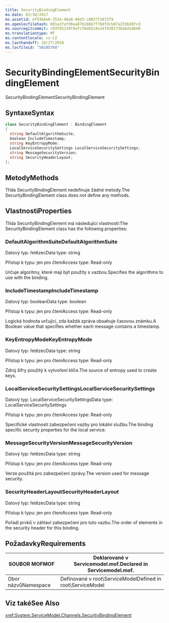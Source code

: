 ```yaml
---
title: SecurityBindingElement
ms.date: 03/30/2017
ms.assetid: ef93b6e6-3524-48a8-94d3-c8837f1872f9
ms.openlocfilehash: 601e3fafd9aa876186b7f78dfdcb87a2336ddfcd
ms.sourcegitcommit: c93fd5139f9efcf6db514e3474301738a6d1d649
ms.translationtype: MT
ms.contentlocale: cs-CZ
ms.lasthandoff: 10/27/2018
ms.locfileid: "50185768"
---
```

# <a name="securitybindingelement"></a><span data-ttu-id="91b09-102">SecurityBindingElement</span><span class="sxs-lookup"><span data-stu-id="91b09-102">SecurityBindingElement</span></span>
<span data-ttu-id="91b09-103">SecurityBindingElement</span><span class="sxs-lookup"><span data-stu-id="91b09-103">SecurityBindingElement</span></span>  
  
## <a name="syntax"></a><span data-ttu-id="91b09-104">Syntaxe</span><span class="sxs-lookup"><span data-stu-id="91b09-104">Syntax</span></span>  
  
```csharp
class SecurityBindingElement : BindingElement  
{  
  string DefaultAlgorithmSuite;  
  boolean IncludeTimestamp;  
  string KeyEntropyMode;  
  LocalServiceSecuritySettings LocalServiceSecuritySettings;  
  string MessageSecurityVersion;  
  string SecurityHeaderLayout;  
};  
```  
  
## <a name="methods"></a><span data-ttu-id="91b09-105">Metody</span><span class="sxs-lookup"><span data-stu-id="91b09-105">Methods</span></span>  
 <span data-ttu-id="91b09-106">Třída SecurityBindingElement nedefinuje žádné metody.</span><span class="sxs-lookup"><span data-stu-id="91b09-106">The SecurityBindingElement class does not define any methods.</span></span>  
  
## <a name="properties"></a><span data-ttu-id="91b09-107">Vlastnosti</span><span class="sxs-lookup"><span data-stu-id="91b09-107">Properties</span></span>  
 <span data-ttu-id="91b09-108">Třída SecurityBindingElement má následující vlastnosti:</span><span class="sxs-lookup"><span data-stu-id="91b09-108">The SecurityBindingElement class has the following properties:</span></span>  
  
### <a name="defaultalgorithmsuite"></a><span data-ttu-id="91b09-109">DefaultAlgorithmSuite</span><span class="sxs-lookup"><span data-stu-id="91b09-109">DefaultAlgorithmSuite</span></span>  
 <span data-ttu-id="91b09-110">Datový typ: řetězec</span><span class="sxs-lookup"><span data-stu-id="91b09-110">Data type: string</span></span>  
  
 <span data-ttu-id="91b09-111">Přístup k typu: jen pro čtení</span><span class="sxs-lookup"><span data-stu-id="91b09-111">Access type: Read-only</span></span>  
  
 <span data-ttu-id="91b09-112">Určuje algoritmy, které mají být použity s vazbou.</span><span class="sxs-lookup"><span data-stu-id="91b09-112">Specifies the algorithms to use with the binding.</span></span>  
  
### <a name="includetimestamp"></a><span data-ttu-id="91b09-113">IncludeTimestamp</span><span class="sxs-lookup"><span data-stu-id="91b09-113">IncludeTimestamp</span></span>  
 <span data-ttu-id="91b09-114">Datový typ: boolean</span><span class="sxs-lookup"><span data-stu-id="91b09-114">Data type: boolean</span></span>  
  
 <span data-ttu-id="91b09-115">Přístup k typu: jen pro čtení</span><span class="sxs-lookup"><span data-stu-id="91b09-115">Access type: Read-only</span></span>  
  
 <span data-ttu-id="91b09-116">Logická hodnota určující, zda každá zpráva obsahuje časovou známku.</span><span class="sxs-lookup"><span data-stu-id="91b09-116">A Boolean value that specifies whether each message contains a timestamp.</span></span>  
  
### <a name="keyentropymode"></a><span data-ttu-id="91b09-117">KeyEntropyMode</span><span class="sxs-lookup"><span data-stu-id="91b09-117">KeyEntropyMode</span></span>  
 <span data-ttu-id="91b09-118">Datový typ: řetězec</span><span class="sxs-lookup"><span data-stu-id="91b09-118">Data type: string</span></span>  
  
 <span data-ttu-id="91b09-119">Přístup k typu: jen pro čtení</span><span class="sxs-lookup"><span data-stu-id="91b09-119">Access type: Read-only</span></span>  
  
 <span data-ttu-id="91b09-120">Zdroj šifry použitý k vytvoření klíče.</span><span class="sxs-lookup"><span data-stu-id="91b09-120">The source of entropy used to create keys.</span></span>  
  
### <a name="localservicesecuritysettings"></a><span data-ttu-id="91b09-121">LocalServiceSecuritySettings</span><span class="sxs-lookup"><span data-stu-id="91b09-121">LocalServiceSecuritySettings</span></span>  
 <span data-ttu-id="91b09-122">Datový typ: LocalServiceSecuritySettings</span><span class="sxs-lookup"><span data-stu-id="91b09-122">Data type: LocalServiceSecuritySettings</span></span>  
  
 <span data-ttu-id="91b09-123">Přístup k typu: jen pro čtení</span><span class="sxs-lookup"><span data-stu-id="91b09-123">Access type: Read-only</span></span>  
  
 <span data-ttu-id="91b09-124">Specifické vlastnosti zabezpečení vazby pro lokální službu.</span><span class="sxs-lookup"><span data-stu-id="91b09-124">The binding specific security properties for the local service.</span></span>  
  
### <a name="messagesecurityversion"></a><span data-ttu-id="91b09-125">MessageSecurityVersion</span><span class="sxs-lookup"><span data-stu-id="91b09-125">MessageSecurityVersion</span></span>  
 <span data-ttu-id="91b09-126">Datový typ: řetězec</span><span class="sxs-lookup"><span data-stu-id="91b09-126">Data type: string</span></span>  
  
 <span data-ttu-id="91b09-127">Přístup k typu: jen pro čtení</span><span class="sxs-lookup"><span data-stu-id="91b09-127">Access type: Read-only</span></span>  
  
 <span data-ttu-id="91b09-128">Verze použitá pro zabezpečení zprávy.</span><span class="sxs-lookup"><span data-stu-id="91b09-128">The version used for message security.</span></span>  
  
### <a name="securityheaderlayout"></a><span data-ttu-id="91b09-129">SecurityHeaderLayout</span><span class="sxs-lookup"><span data-stu-id="91b09-129">SecurityHeaderLayout</span></span>  
 <span data-ttu-id="91b09-130">Datový typ: řetězec</span><span class="sxs-lookup"><span data-stu-id="91b09-130">Data type: string</span></span>  
  
 <span data-ttu-id="91b09-131">Přístup k typu: jen pro čtení</span><span class="sxs-lookup"><span data-stu-id="91b09-131">Access type: Read-only</span></span>  
  
 <span data-ttu-id="91b09-132">Pořadí prvků v záhlaví zabezpečení pro tuto vazbu.</span><span class="sxs-lookup"><span data-stu-id="91b09-132">The order of elements in the security header for this binding.</span></span>  
  
## <a name="requirements"></a><span data-ttu-id="91b09-133">Požadavky</span><span class="sxs-lookup"><span data-stu-id="91b09-133">Requirements</span></span>  
  
|<span data-ttu-id="91b09-134">SOUBOR MOF</span><span class="sxs-lookup"><span data-stu-id="91b09-134">MOF</span></span>|<span data-ttu-id="91b09-135">Deklarované v Servicemodel.mof.</span><span class="sxs-lookup"><span data-stu-id="91b09-135">Declared in Servicemodel.mof.</span></span>|  
|---------|-----------------------------------|  
|<span data-ttu-id="91b09-136">Obor názvů</span><span class="sxs-lookup"><span data-stu-id="91b09-136">Namespace</span></span>|<span data-ttu-id="91b09-137">Definované v root\ServiceModel</span><span class="sxs-lookup"><span data-stu-id="91b09-137">Defined in root\ServiceModel</span></span>|  
  
## <a name="see-also"></a><span data-ttu-id="91b09-138">Viz také</span><span class="sxs-lookup"><span data-stu-id="91b09-138">See Also</span></span>  
 <xref:System.ServiceModel.Channels.SecurityBindingElement>
